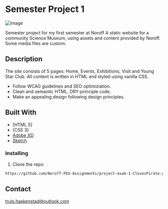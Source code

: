 # Semester Project 1

![image](https://splendid-semifreddo-664fac.netlify.app/media/Community-science-museum.webp)

Semester project for my first semester at Noroff
A static website for a community Science Museum, using assets and content provided by Noroff. Some media files are custom.

## Description

The site consists of 5 pages: Home, Events, Exhibitions, Visit and Young Star Club. All content is written in HTML and styled using vanilla CSS.
 
- Follow WCAG guidelines and SEO optimiziation.
- Clean and semantic HTML, DRY-principle code.
- Make an appealing design following design principles.


## Built With

- [HTML 5]
- [CSS 3]
- [Adobe XD](https://adobe.com/products/xd.html)
- [Sketch](https://sketch.com/)

### Installing
1. Clone the repo:

```bash
https://github.com/Noroff-FEU-Assignments/project-exam-1-ClovesPirate.git
```

## Contact

truls.haakenstad@outlook.com
